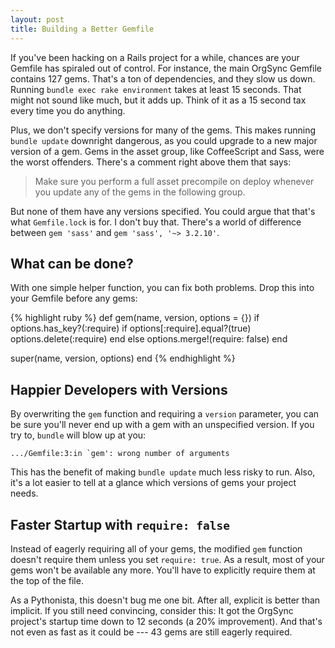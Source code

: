 ```yaml
---
layout: post
title: Building a Better Gemfile
---
```


If you've been hacking on a Rails project for a while, chances are your Gemfile has spiraled out of control.
For instance, the main OrgSync Gemfile contains 127 gems.
That's a ton of dependencies, and they slow us down.
Running `bundle exec rake environment` takes at least 15 seconds.
That might not sound like much, but it adds up.
Think of it as a 15 second tax every time you do anything.

Plus, we don't specify versions for many of the gems.
This makes running `bundle update` downright dangerous, as you could upgrade to a new major version of a gem.
Gems in the asset group, like CoffeeScript and Sass, were the worst offenders.
There's a comment right above them that says:

> Make sure you perform a full asset precompile on deploy whenever you update any of the gems in the following group.

But none of them have any versions specified.
You could argue that that's what `Gemfile.lock` is for.
I don't buy that.
There's a world of difference between `gem 'sass'` and `gem 'sass', '~> 3.2.10'`.

## What can be done?

With one simple helper function, you can fix both problems.
Drop this into your Gemfile before any gems:

{% highlight ruby %}
def gem(name, version, options = {})
  if options.has_key?(:require)
    if options[:require].equal?(true)
      options.delete(:require)
    end
  else
    options.merge!(require: false)
  end

  super(name, version, options)
end
{% endhighlight %}

## Happier Developers with Versions

By overwriting the `gem` function and requiring a `version` parameter, you can be sure you'll never end up with a gem with an unspecified version.
If you try to, `bundle` will blow up at you:

    .../Gemfile:3:in `gem': wrong number of arguments

This has the benefit of making `bundle update` much less risky to run.
Also, it's a lot easier to tell at a glance which versions of gems your project needs.

## Faster Startup with `require: false`

Instead of eagerly requiring all of your gems, the modified `gem` function doesn't require them unless you set `require: true`.
As a result, most of your gems won't be available any more.
You'll have to explicitly require them at the top of the file.

As a Pythonista, this doesn't bug me one bit.
After all, explicit is better than implicit.
If you still need convincing, consider this:
It got the OrgSync project's startup time down to 12 seconds (a 20% improvement).
And that's not even as fast as it could be --- 43 gems are still eagerly required.
